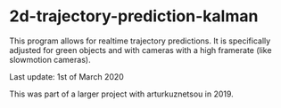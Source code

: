# 2d-trajectory-prediction-kalman

This program allows for realtime trajectory predictions. It is specifically adjusted for green objects and with cameras with a high framerate (like slowmotion cameras).

Last update: 1st of March 2020

This was part of a larger project with arturkuznetsou in 2019.
